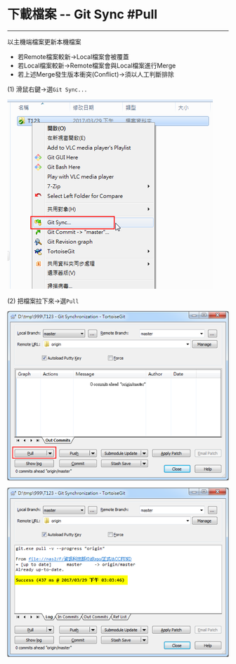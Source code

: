 # 下載檔案 -- Git Sync \#Pull

---

以主機端檔案更新本機檔案

* 若Remote檔案較新→Local檔案會被覆蓋
* 若Local檔案較新→Remote檔案會與Local檔案進行Merge
* 若上述Merge發生版本衝突\(Conflict\)→須以人工判斷排除

\(1\)    滑鼠右鍵→選`Git Sync...`

![](/assets/201703290258import.png)

\(2\)    把檔案拉下來→選`Pull`

![](/assets/201703290301import.png)

![](/assets/201703290304import.png)

